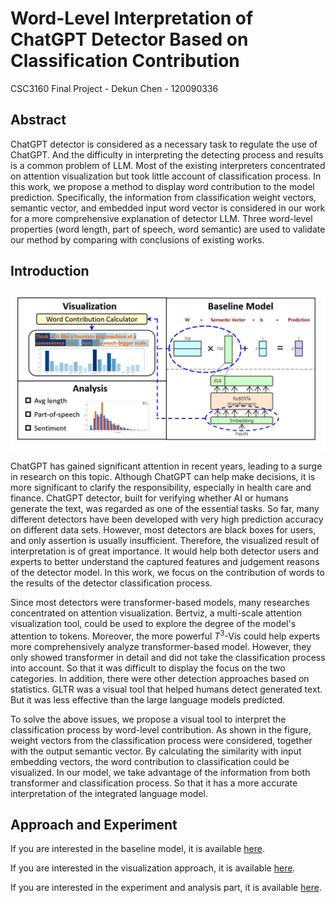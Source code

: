 # Word-Level Interpretation of ChatGPT Detector Based on Classification Contribution

CSC3160 Final Project - Dekun Chen - 120090336

## Abstract

ChatGPT detector is considered as a necessary task to regulate the use of ChatGPT. And the difficulty in interpreting the detecting process and results is a common problem of LLM. Most of the existing interpreters concentrated on attention visualization but took little account of classification process. In this work, we propose a method to display word contribution to the model prediction. Specifically, the information from classification weight vectors, semantic vector, and embedded input word vector is considered in our work for a more comprehensive explanation of detector LLM. Three word-level properties (word length, part of speech, word semantic) are used to validate our method by comparing with conclusions of existing works.

## Introduction

![structure](Image/structure.jpg)

ChatGPT has gained significant attention in recent years, leading to a surge in research on this topic. Although ChatGPT can help make decisions, it is more significant to clarify the responsibility, especially in health care and finance. ChatGPT detector, built for verifying whether AI or humans generate the text, was regarded as one of the essential tasks. So far, many different detectors have been developed with very high prediction accuracy on different data sets. However, most detectors are black boxes for users, and only assertion is usually insufficient. Therefore, the visualized result of interpretation is of great importance. It would help both detector users and experts to better understand the captured features and judgement reasons of the detector model. In this work, we focus on the contribution of words to the results of the detector classification process.

Since most detectors were transformer-based models, many researches concentrated on attention visualization. Bertviz, a multi-scale attention visualization tool, could be used to explore the degree of the model's attention to tokens. Moreover, the more powerful $T^3$-Vis could help experts more comprehensively analyze transformer-based model. However, they only showed transformer in detail and did not take the classification process into account. So that it was difficult to display the focus on the two categories. In addition, there were other detection approaches based on statistics. GLTR was a visual tool that helped humans detect generated text. But it was less effective than the large language models predicted.

To solve the above issues, we propose a visual tool to interpret the classification process by word-level contribution. As shown in the figure, weight vectors from the classification process were considered, together with the output semantic vector. By calculating the similarity with input embedding vectors, the word contribution to classification could be visualized. In our model, we take advantage of the information from both transformer and classification process. So that it has a more accurate interpretation of the integrated language model.

## Approach and Experiment

If you are interested in the baseline model, it is available [here](Baseline_Model).

If you are interested in the visualization approach, it is available [here](Visualization).

If you are interested in the experiment and analysis part, it is available [here](Analysis).


<!-- To help develop a deeper understanding of RoBERTa-based detector model, a series of visualization methods will be built for clear interpretation.

In general, the research will include two stages: Visualization display by excavating the attention mechanism under the current model; Word-level analysis and improvement suggestions based on visualized results. The dataset is from [HC3-English]((https://huggingface.co/datasets/Hello-SimpleAI/HC3/tree/main)), which contains questions with answers from ChatGPT and humans.

The baseline is from the fine-tuned RoBERTa classification model and the hidden word-level information will be extracted to generate visualization results. In detail, the visualization part will include two submissions: Display the classification contributions of different words by semantic vector; Visualize the attention mechanism within roBERTa model. The overall architecture is shown below. After that, the existing word-level rules of differences of generated text between humans and ChatGPT were used to validate the word contribution visualization method. And reversely, some other rules could be summarized and verified. Then, together with the attention visualization, some suggestions to improve the baseline model would be made.

![structure](Image/structure_new.png)

For detail, the visualization part can be viewed by [Visualization](Visualization). And the analysis part van be viewed by [Analysis](Analysis). -->

<!-- Based on the baseline model, there are two visualization methods. The first one displays the input words by different shades (for contribution) and color schemes (for prediction of humans or ChatGPT) of background. The second one uses BertViz tools \cite{bertviz} to visualize attention process and highlights the tokens that the model focussed. The analysis and suggestion part will be further improved by existing visualization results in the future.

## Milestone of Stage 1
So far, the visualization part has been almost completed, which contains two different methods. The detailed approaches can be found in [directory](Visualization). The most challenging part is the analysis of visualization results, which requires the deep view of attention mechanism and more linguistic knowledge between ChatGPT and humans. It needs to be supported by more in-depth papers in different fields. -->